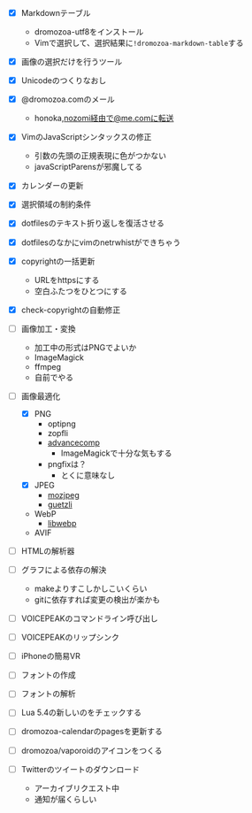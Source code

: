 - [x] Markdownテーブル
  - dromozoa-utf8をインストール
  - Vimで選択して、選択結果に`!dromozoa-markdown-table`する
- [x] 画像の選択だけを行うツール
- [x] Unicodeのつくりなおし
- [x] @dromozoa.comのメール
  - honoka,nozomi経由で@me.comに転送
- [x] VimのJavaScriptシンタックスの修正
  - 引数の先頭の正規表現に色がつかない
  - javaScriptParensが邪魔してる
- [x] カレンダーの更新
- [x] 選択領域の制約条件
- [x] dotfilesのテキスト折り返しを復活させる
- [x] dotfilesのなかにvimのnetrwhistができちゃう
- [x] copyrightの一括更新
  - URLをhttpsにする
  - 空白ふたつをひとつにする
- [x] check-copyrightの自動修正

- [ ] 画像加工・変換
  - 加工中の形式はPNGでよいか
  - ImageMagick
  - ffmpeg
  - 自前でやる
- [ ] 画像最適化
  - [x] PNG
    - optipng
    - zopfli
    - [advancecomp](https://www.advancemame.it/)
      - ImageMagickで十分な気もする
    - pngfixは？
      - とくに意味なし
  - [x] JPEG
    - [mozjpeg](https://github.com/mozilla/mozjpeg)
    - [guetzli](https://github.com/google/guetzli)
  - WebP
    - [libwebp](https://chromium.googlesource.com/webm/libwebp)
  - AVIF

- [ ] HTMLの解析器
- [ ] グラフによる依存の解決
  - makeよりすこしかしこいくらい
  - gitに依存すれば変更の検出が楽かも
- [ ] VOICEPEAKのコマンドライン呼び出し
- [ ] VOICEPEAKのリップシンク
- [ ] iPhoneの簡易VR
- [ ] フォントの作成
- [ ] フォントの解析
- [ ] Lua 5.4の新しいのをチェックする
- [ ] dromozoa-calendarのpagesを更新する
- [ ] dromozoa/vaporoidのアイコンをつくる
- [ ] Twitterのツイートのダウンロード
  - アーカイブリクエスト中
  - 通知が届くらしい

